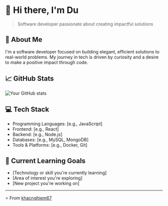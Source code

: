 # 👋 Hi there, I'm Du

> Software developer passionate about creating impactful solutions

## 🚀 About Me

I'm a software developer focused on building elegant, efficient solutions to real-world problems. My journey in tech is driven by curiosity and a desire to make a positive impact through code.

## 📈 GitHub Stats

![Your GitHub stats](https://github-readme-stats.vercel.app/api?username=khacnghiem67&show_icons=true&theme=radical)

## 💻 Tech Stack

- Programming Languages: [e.g., JavaScript]
- Frontend: [e.g., React]
- Backend: [e.g., Node.js]
- Databases: [e.g., MySQL, MongoDB]
- Tools & Platforms: [e.g., Docker, Git]

## 🌱 Current Learning Goals

- [Technology or skill you're currently learning]
- [Area of interest you're exploring]
- [New project you're working on]

---

⭐️ From [khacnghiem67](https://github.com/khacnghiem67)
